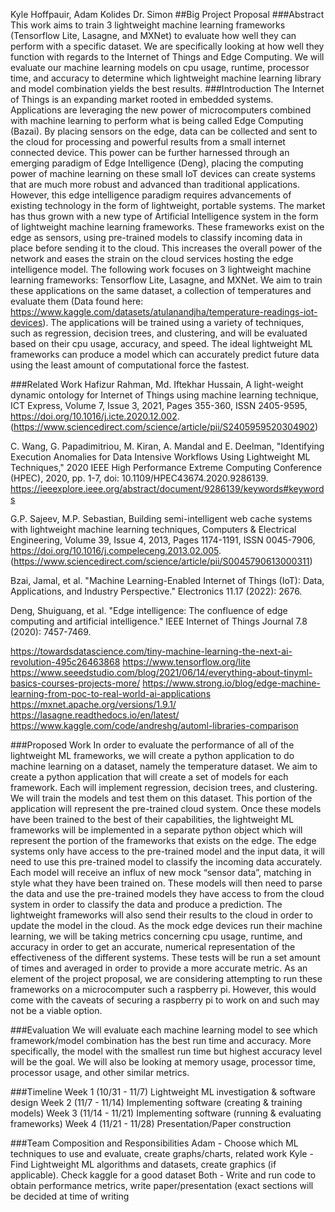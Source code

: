Kyle Hoffpauir, Adam Kolides
Dr. Simon
##Big Project Proposal
###Abstract
This work aims to train 3 lightweight machine learning frameworks (Tensorflow Lite, Lasagne, and MXNet) to evaluate how well they can perform with a specific dataset. We are specifically looking at how well they function with regards to the Internet of Things and Edge Computing. We will evaluate our machine learning models on cpu usage, runtime, processor time, and accuracy to determine which lightweight machine learning library and model combination yields the best results.
###Introduction
The Internet of Things is an expanding market rooted in embedded systems. Applications are leveraging the new power of microcomputers combined with machine learning to perform what is being called Edge Computing (Bazai). By placing sensors on the edge, data can be collected and sent to the cloud for processing and powerful results from a small internet connected device. This power can be further harnessed through an emerging paradigm of Edge Intelligence (Deng), placing the computing power of machine learning on these small IoT devices can create systems that are much more robust and advanced than traditional applications. However, this edge intelligence paradigm requires advancements of existing technology in the form of lightweight, portable systems. The market has thus grown with a new type of Artificial Intelligence system in the form of lightweight machine learning frameworks. These frameworks exist on the edge as sensors, using pre-trained models to classify incoming data in place before sending it to the cloud. This increases the overall power of the network and eases the strain on the cloud services hosting the edge intelligence model. The following work focuses on 3 lightweight machine learning frameworks: Tensorflow Lite, Lasagne, and MXNet. We aim to train these applications on the same dataset, a collection of temperatures and evaluate them (Data found here: https://www.kaggle.com/datasets/atulanandjha/temperature-readings-iot-devices). The applications will be trained using a variety of techniques, such as regression, decision trees, and clustering, and will be evaluated based on their cpu usage, accuracy, and speed. The ideal lightweight ML frameworks can produce a model which can accurately predict future data using the least amount of computational force the fastest. 

###Related Work
Hafizur Rahman, Md. Iftekhar Hussain,
A light-weight dynamic ontology for Internet of Things using machine learning technique,
ICT Express,
Volume 7, Issue 3,
2021,
Pages 355-360,
ISSN 2405-9595,
https://doi.org/10.1016/j.icte.2020.12.002.
(https://www.sciencedirect.com/science/article/pii/S2405959520304902)


C. Wang, G. Papadimitriou, M. Kiran, A. Mandal and E. Deelman, "Identifying Execution Anomalies for Data Intensive Workflows Using Lightweight ML Techniques," 2020 IEEE High Performance Extreme Computing Conference (HPEC), 2020, pp. 1-7, doi: 10.1109/HPEC43674.2020.9286139. https://ieeexplore.ieee.org/abstract/document/9286139/keywords#keywords 

G.P. Sajeev, M.P. Sebastian,
Building semi-intelligent web cache systems with lightweight machine learning techniques,
Computers & Electrical Engineering,
Volume 39, Issue 4,
2013,
Pages 1174-1191,
ISSN 0045-7906,
https://doi.org/10.1016/j.compeleceng.2013.02.005.
(https://www.sciencedirect.com/science/article/pii/S0045790613000311)

Bzai, Jamal, et al. "Machine Learning-Enabled Internet of Things (IoT): Data, Applications, and Industry Perspective." Electronics 11.17 (2022): 2676.

Deng, Shuiguang, et al. "Edge intelligence: The confluence of edge computing and artificial intelligence." IEEE Internet of Things Journal 7.8 (2020): 7457-7469.

https://towardsdatascience.com/tiny-machine-learning-the-next-ai-revolution-495c26463868 
https://www.tensorflow.org/lite 
https://www.seeedstudio.com/blog/2021/06/14/everything-about-tinyml-basics-courses-projects-more/ 
https://www.strong.io/blog/edge-machine-learning-from-poc-to-real-world-ai-applications 
https://mxnet.apache.org/versions/1.9.1/ 
https://lasagne.readthedocs.io/en/latest/ 
https://www.kaggle.com/code/andreshg/automl-libraries-comparison 

###Proposed Work
In order to evaluate the performance of all of the lightweight ML frameworks, we will create a python application to do machine learning on a dataset, namely the temperature dataset. We aim to create a python application that will create a set of models for each framework. Each will implement regression, decision trees, and clustering. We will train the models and test them on this dataset. This portion of the application will represent the pre-trained cloud system. 
Once these models have been trained to the best of their capabilities, the lightweight ML frameworks will be implemented in a separate python object which will represent the portion of the frameworks that exists on the edge. The edge systems only have access to the pre-trained model and the input data, it will need to use this pre-trained model to classify the incoming data accurately. Each model will receive an influx of new mock “sensor data”,  matching in style what they have been trained on. These models will then need to parse the data and use the pre-trained models they have access to from the cloud system in order to classify the data and produce a prediction. The lightweight frameworks will also send their results to the cloud in order to update the model in the cloud. 
    As the mock edge devices run their machine learning, we will be taking metrics concerning cpu usage, runtime, and accuracy in order to get an accurate, numerical representation of the effectiveness of the different systems. These tests will be run a set amount of times and averaged in order to provide a more accurate metric.
As an element of the project proposal, we are considering attempting to run these frameworks on a microcomputer such a raspberry pi. However, this would come with the caveats of securing a raspberry pi to work on and such may not be a viable option.

###Evaluation 
    We will evaluate each machine learning model to see which framework/model combination has the best run time and accuracy. More specifically, the model with the smallest run time but highest accuracy level will be the goal. We will also be looking at memory usage, processor time, processor usage, and other similar metrics. 

###Timeline
Week 1     (10/31 - 11/7)         Lightweight ML investigation & software design
Week 2     (11/7 - 11/14)         Implementing software (creating & training models)
Week 3     (11/14  - 11/21)     Implementing software (running & evaluating frameworks)
Week 4     (11/21 - 11/28)        Presentation/Paper construction

###Team Composition and Responsibilities
Adam - Choose which ML techniques to use and evaluate, create graphs/charts, related work
Kyle - Find Lightweight ML algorithms and datasets, create graphics (if applicable). Check kaggle for a good dataset
Both - Write and run code to obtain performance metrics, write paper/presentation (exact sections will be decided at time of writing

